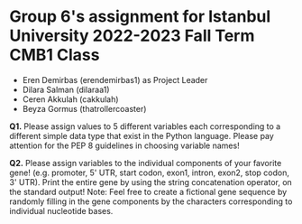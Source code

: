 # Group 6's assignment for Istanbul University 2022-2023 Fall Term CMB1 Class

- Eren Demirbas (erendemirbas1) as Project Leader
- Dilara Salman (dilaraa1)
- Ceren Akkulah (cakkulah)
- Beyza Gormus  (thatrollercoaster)

 **Q1.** Please assign values to 5 different variables each corresponding to a different simple data type that exist in the Python language. Please pay attention for the PEP 8 guidelines in choosing variable names!
 
 **Q2.** Please assign variables to the individual components of your favorite gene! (e.g. promoter, 5' UTR, start codon, exon1, intron, exon2, stop codon, 3' UTR). Print the entire gene by using the string concatenation operator, on the standard output! Note: Feel free to create a fictional gene sequence by randomly filling in the gene components by the characters corresponding to individual nucleotide bases.
